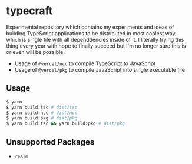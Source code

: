 # typecraft

Experimental repository which contains my experiments and ideas of building TypeScript applications to be distributed in most coolest way, which is single file with all dependdencies inside of it. I literally trying this thing every year with hope to finally succeed but I'm no longer sure this is or even will be possible.

- Usage of `@vercel/ncc` to compile TypeScript to JavaScript
- Usage of `@vercel/pkg` to compile JavaScript into single executable file

## Usage

```bash
$ yarn
$ yarn build:tsc # dist/tsc
$ yarn build:ncc # dist/ncc
$ yarn build:pkg # dist/pkg
$ yarn build:tsc && yarn build:pkg # dist/pkg
```

## Unsupported Packages

- `realm`
